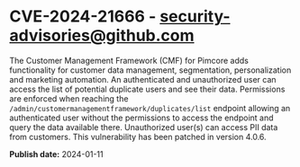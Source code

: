 # CVE-2024-21666 - security-advisories@github.com

The Customer Management Framework (CMF) for Pimcore adds functionality for customer data management, segmentation, personalization and marketing automation. An authenticated and unauthorized user can access the list of potential duplicate users and see their data. Permissions are enforced when reaching the `/admin/customermanagementframework/duplicates/list` endpoint allowing an authenticated user without the permissions to access the endpoint and query the data available there. Unauthorized user(s) can access PII data from customers. This vulnerability has been patched in version 4.0.6.


**Publish date:** 2024-01-11

